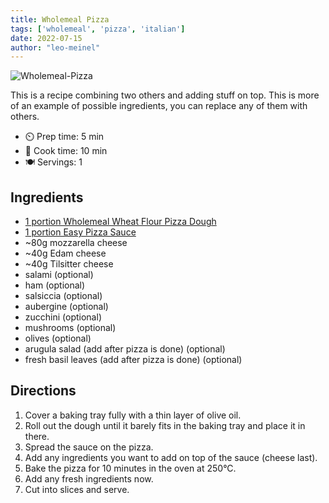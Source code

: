 ```yaml
---
title: Wholemeal Pizza
tags: ['wholemeal', 'pizza', 'italian']
date: 2022-07-15
author: "leo-meinel"
---
```


![Wholemeal-Pizza](/pix/wholemeal-pizza.webp)

This is a recipe combining two others and adding stuff on top.
This is more of an example of possible ingredients, you can replace any of them with others.

- ⏲️ Prep time: 5 min
- 🍳 Cook time: 10 min
- 🍽️ Servings: 1

## Ingredients

- [1 portion Wholemeal Wheat Flour Pizza Dough](/wholemeal-wheat-flour-pizza-dough)
- [1 portion Easy Pizza Sauce](/easy-pizza-sauce)
- ~80g mozzarella cheese
- ~40g Edam cheese
- ~40g Tilsitter cheese
- salami (optional)
- ham (optional)
- salsiccia (optional)
- aubergine (optional)
- zucchini (optional)
- mushrooms (optional)
- olives (optional)
- arugula salad (add after pizza is done) (optional)
- fresh basil leaves (add after pizza is done) (optional)

## Directions

1. Cover a baking tray fully with a thin layer of olive oil.
2. Roll out the dough until it barely fits in the baking tray and place it in there.
3. Spread the sauce on the pizza.
4. Add any ingredients you want to add on top of the sauce (cheese last).
5. Bake the pizza for 10 minutes in the oven at 250°C.
6. Add any fresh ingredients now.
7. Cut into slices and serve.
